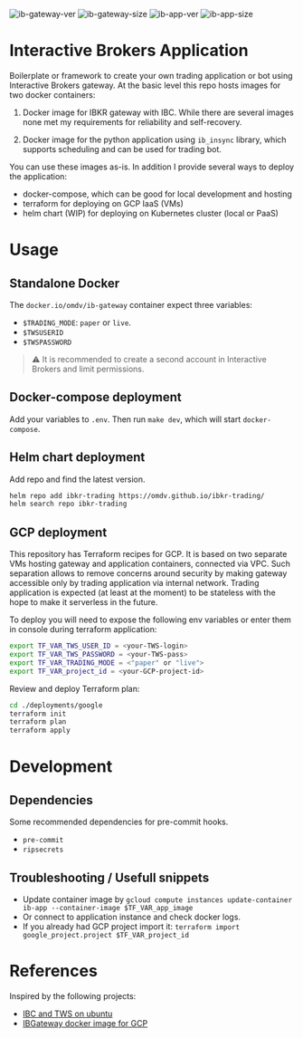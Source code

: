 ![ib-gateway-ver](https://img.shields.io/docker/v/omdv/ib-gateway?label=ib-gateway&logo=docker)
![ib-gateway-size](https://img.shields.io/docker/image-size/omdv/ib-gateway?label=ib-gateway&logo=docker)
![ib-app-ver](https://img.shields.io/docker/v/omdv/ib-app?label=ib-app&logo=docker)
![ib-app-size](https://img.shields.io/docker/image-size/omdv/ib-app?label=ib-app&logo=docker)


# Interactive Brokers Application

Boilerplate or framework to create your own trading application or bot using Interactive Brokers gateway. At the basic level this repo hosts images for two docker containers:

1. Docker image for IBKR gateway with IBC. While there are several images none met my requirements for reliability and self-recovery.

2. Docker image for the python application using `ib_insync` library, which supports scheduling and can be used for trading bot.

You can use these images as-is. In addition I provide several ways to deploy the application:
- docker-compose, which can be good for local development and hosting
- terraform for deploying on GCP IaaS (VMs)
- helm chart (WIP) for deploying on Kubernetes cluster (local or PaaS)

# Usage

## Standalone Docker

The `docker.io/omdv/ib-gateway` container expect three variables:
- `$TRADING_MODE`: `paper` or `live`.
- `$TWSUSERID`
- `$TWSPASSWORD`

> :warning: It is recommended to create a second account in Interactive Brokers and limit permissions.

## Docker-compose deployment

Add your variables to `.env`. Then run `make dev`, which will start `docker-compose`.

## Helm chart deployment

Add repo and find the latest version.

```bash
helm repo add ibkr-trading https://omdv.github.io/ibkr-trading/
helm search repo ibkr-trading
```

## GCP deployment

This repository has Terraform recipes for GCP. It is based on two separate VMs hosting gateway and application containers, connected via VPC. Such separation allows to remove concerns around security by making gateway accessible only by trading application via internal network. Trading application is expected (at least at the moment) to be stateless with the hope to make it serverless in the future.

To deploy you will need to expose the following env variables or enter them in console during terraform application:

```bash
export TF_VAR_TWS_USER_ID = <your-TWS-login>
export TF_VAR_TWS_PASSWORD = <your-TWS-pass>
export TF_VAR_TRADING_MODE = <"paper" or "live">
export TF_VAR_project_id = <your-GCP-project-id>
```

Review and deploy Terraform plan:

```bash
cd ./deployments/google
terraform init
terraform plan
terraform apply
```

# Development

## Dependencies

Some recommended dependencies for pre-commit hooks.
- `pre-commit`
- `ripsecrets`

## Troubleshooting / Usefull snippets

- Update container image by `gcloud compute instances update-container ib-app --container-image $TF_VAR_app_image`
- Or connect to application instance and check docker logs.
- If you already had GCP project import it: `terraform import google_project.project $TF_VAR_project_id`


# References

Inspired by the following projects:

- [IBC and TWS on ubuntu](https://dimon.ca/how-to-setup-ibc-and-tws-on-headless-ubuntu-in-10-minutes)
- [IBGateway docker image for GCP](https://github.com/dvasdekis/ib-gateway-docker-gcp)
